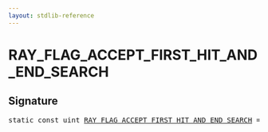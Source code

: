```yaml
---
layout: stdlib-reference
---
```


# RAY_FLAG_ACCEPT_FIRST_HIT_AND_END_SEARCH

## Signature
<pre>
<span class='code_keyword'>static</span> <span class='code_keyword'>const</span> <span class="code_keyword">uint</span> <a href="/stdlib-reference/global-decls/RAY_FLAG_ACCEPT_FIRST_HIT_AND_END_SEARCH" class="code_var">RAY_FLAG_ACCEPT_FIRST_HIT_AND_END_SEARCH</a> = 0x04;
</pre>

